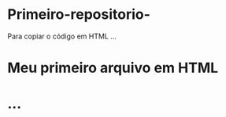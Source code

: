 # Primeiro-repositorio-

Para copiar o código em HTML
...
<html>
  <h1> Meu primeiro arquivo em HTML<h1/>
</html>
...
